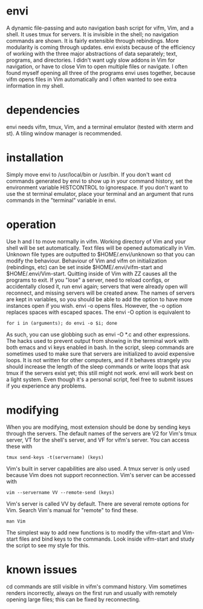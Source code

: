 envi
====

A dynamic file-passing and auto navigation bash script for vifm, Vim, and a
shell. It uses tmux for servers. It is invisible in the shell; no navigation
commands are shown. It is fairly extensible through rebindings. More
modularity is coming through updates. envi exists because of the efficiency of
working with the three major abstractions of data separately; text, programs,
and directories. I didn't want ugly slow addons in Vim for navigation, or have
to close Vim to open multiple files or navigate. I often found myself opening
all three of the programs envi uses together, because vifm opens files in Vim
automatically and I often wanted to see extra information in my shell.

dependencies
====

envi needs vifm, tmux, Vim, and a terminal emulator (tested with xterm and st).
A tiling window manager is recommended.

installation
====

Simply move envi to /usr/local/bin or /usr/bin. If you don't want cd commands
generated by envi to show up in your command history, set the environment
variable HISTCONTROL to ignorespace. If you don't want to use the st terminal
emulator, place your terminal and an argument that runs commands in the
"terminal" variable in envi.

operation
====

Use h and l to move normally in vifm. Working directory of Vim and your shell
will be set automatically. Text files will be opened automatically in Vim.
Unknown file types are outputted to $HOME/.envi/unknown so that you can modify
the behaviour. Behaviour of Vim and vifm on initialization (rebindings, etc)
can be set inside $HOME/.envi/vifm-start and $HOME/.envi/Vim-start. Quitting
inside of Vim with ZZ causes all the programs to exit. If you "lose" a server,
need to reload configs, or accidentally closed it, run envi again; servers that
were already open will reconnect, and missing servers will be created anew.
The names of servers are kept in variables, so you should be able to add the
option to have more instances open if you wish. envi -o opens files. However,
the -o option replaces spaces with escaped spaces. The envi -O option is
equivalent to
```
for i in (arguments); do envi -o $i; done
```
As such, you can use globbing such as envi -O \*.c and other expressions. The
hacks used to prevent output from showing in the terminal work with both emacs
and vi keys enabled in bash. In the script, sleep commands are sometimes used
to make sure that servers are initialized to avoid expensive loops. It is not
written for other computers, and if it behaves strangely you should increase
the length of the sleep commands or write loops that ask tmux if the servers
exist yet; this still might not work. envi will work best on a light system.
Even though it's a personal script, feel free to submit issues if you
experience any problems.

modifying
====

When you are modifying, most extension should be done by sending keys through
the servers. The default names of the servers are V2 for Vim's tmux server, VT
for the shell's server, and VF for vifm's server. You can access these with
```
tmux send-keys -t(servername) (keys)
```
Vim's built in server capabilities are also used. A tmux server is only used
because Vim does not support reconnection. Vim's server can be accessed with
```
vim --servername VV --remote-send (keys)
```
Vim's server is called VV by default. There are several remote options for Vim.
Search Vim's manual for "remote" to find these.
```
man Vim
```
The simplest way to add new functions is to modify the vifm-start and Vim-start
files and bind keys to the commands. Look inside vifm-start and study the
script to see my style for this.

known issues
====

cd commands are still visible in vifm's command history. Vim sometimes renders
incorrectly, always on the first run and usually with remotely opening large
files; this can be fixed by reconnecting.
